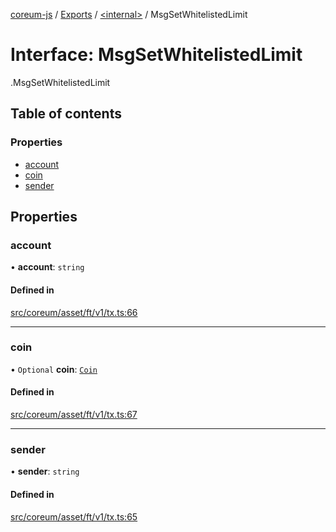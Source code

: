 [coreum-js](../README.md) / [Exports](../modules.md) / [<internal\>](../modules/internal_.md) / MsgSetWhitelistedLimit

# Interface: MsgSetWhitelistedLimit

[<internal>](../modules/internal_.md).MsgSetWhitelistedLimit

## Table of contents

### Properties

- [account](internal_.MsgSetWhitelistedLimit-1.md#account)
- [coin](internal_.MsgSetWhitelistedLimit-1.md#coin)
- [sender](internal_.MsgSetWhitelistedLimit-1.md#sender)

## Properties

### account

• **account**: `string`

#### Defined in

[src/coreum/asset/ft/v1/tx.ts:66](https://github.com/PulsaraIO/coreum-js/blob/63824e3/src/coreum/asset/ft/v1/tx.ts#L66)

___

### coin

• `Optional` **coin**: [`Coin`](../modules/internal_.md#coin)

#### Defined in

[src/coreum/asset/ft/v1/tx.ts:67](https://github.com/PulsaraIO/coreum-js/blob/63824e3/src/coreum/asset/ft/v1/tx.ts#L67)

___

### sender

• **sender**: `string`

#### Defined in

[src/coreum/asset/ft/v1/tx.ts:65](https://github.com/PulsaraIO/coreum-js/blob/63824e3/src/coreum/asset/ft/v1/tx.ts#L65)
